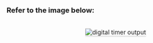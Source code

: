 ### Refer to the image below:

<br/>
<div style="text-align: center;">
    <img src="https://assets.ccbp.in/frontend/content/react-js/digital-timer-output.gif" alt="digital timer output" style="max-width:50%;box-shadow:0 2.8px 2.2px rgba(0, 0, 0, 0.12)" />
</div>
